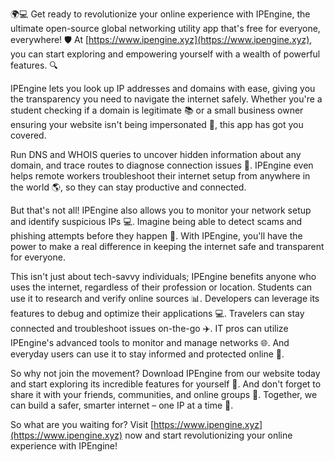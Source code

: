 🌍💻 Get ready to revolutionize your online experience with IPEngine, the ultimate open-source global networking utility app that's free for everyone, everywhere! 🛡️ At [https://www.ipengine.xyz](https://www.ipengine.xyz), you can start exploring and empowering yourself with a wealth of powerful features. 🔍

IPEngine lets you look up IP addresses and domains with ease, giving you the transparency you need to navigate the internet safely. Whether you're a student checking if a domain is legitimate 📚 or a small business owner ensuring your website isn't being impersonated 💼, this app has got you covered.

Run DNS and WHOIS queries to uncover hidden information about any domain, and trace routes to diagnose connection issues 👀. IPEngine even helps remote workers troubleshoot their internet setup from anywhere in the world 🌎, so they can stay productive and connected.

But that's not all! IPEngine also allows you to monitor your network setup and identify suspicious IPs 💻. Imagine being able to detect scams and phishing attempts before they happen 🚫. With IPEngine, you'll have the power to make a real difference in keeping the internet safe and transparent for everyone.

This isn't just about tech-savvy individuals; IPEngine benefits anyone who uses the internet, regardless of their profession or location. Students can use it to research and verify online sources 📊. Developers can leverage its features to debug and optimize their applications 💻. Travelers can stay connected and troubleshoot issues on-the-go ✈️. IT pros can utilize IPEngine's advanced tools to monitor and manage networks 🌐. And everyday users can use it to stay informed and protected online 👀.

So why not join the movement? Download IPEngine from our website today and start exploring its incredible features for yourself 🔴. And don't forget to share it with your friends, communities, and online groups 🤩. Together, we can build a safer, smarter internet – one IP at a time 💪.

So what are you waiting for? Visit [https://www.ipengine.xyz](https://www.ipengine.xyz) now and start revolutionizing your online experience with IPEngine!